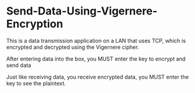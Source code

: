 # Send-Data-Using-Vigernere-Encryption

This is a data transmission application on a LAN that uses TCP, which is encrypted and decrypted using the Vigernere cipher.

After entering data into the box, you MUST enter the key to encrypt and send data

Just like receiving data, you receive encrypted data, you MUST enter the key to see the plaintext.
